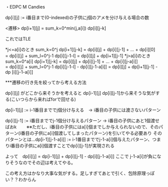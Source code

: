 ・EDPC M Candies

dp[i][j] := i番目まで(0-indexed)の子供にj個のアメを分け与える場合の数

<遷移>
dp[i+1][j] = sum_k=0^min(j,a[i]) dp[i][j-k]

これではTLE

*j<=a[i]のとき
sum_k=0^j dp[i+1][j-k] = dp[i][j] + dp[i][j-1] + ... + dp[i][0]  
                       = dp[i][j] + sum_l=0^j-1 dp[i][j-1-l]
                       = dp[i][j] + dp[i+1][j-1]
*j>a[i]のとき
sum_k=0^a[i] dp[i+1][j-k] = dp[i][j] + dp[i][j-1] + ... + dp[i][j-a[i]]  
                          = dp[i][j] + sum_l=0^j-1 dp[i][j-1-l] - dp[i][j-1-a[i]]
                          = dp[i][j] + dp[i+1][j-1] - dp [i][j-1-a[i]]


***遷移の行き先を絞ってから考える方法

dp[i][j] がどこから来そうかを考えると dp[i-1][j] dp[i][j-1]から来そうな気がする(こいつらから来ればforで回せる)

dp[i-1][j] := i-1番目まででj個分け与える　→ i番目の子供には渡さないパターン

dp[i][j-1] := i番目まででj-1個分け与えるパターン → i番目の子供にあと1個渡せばおk
　　※※ただし、i番目の子供にはa[i]個までしか与えられないので、そのパターン(i番目の子供にa[i]個渡してしまったパターン)を引いてやる必要あり
  そのパターンとは...dp[i-1][j-1-a[i]] := i-1番目まででj-1-a[i]個与えたパターン、つまりi番目の子供にa[i]個渡すことでdp[i][j-1]が実現される
   
よって　dp[i][j] = dp[i-1][j] + dp[i][j-1] - dp[i][j-1-a[i]]
ここで j-1-a[i]が負になりそうなのでその辺は考えてやる。

この考え方はかなり大事な気がする。足しすぎてあとで引く、包除原理っぽい？？わからん
